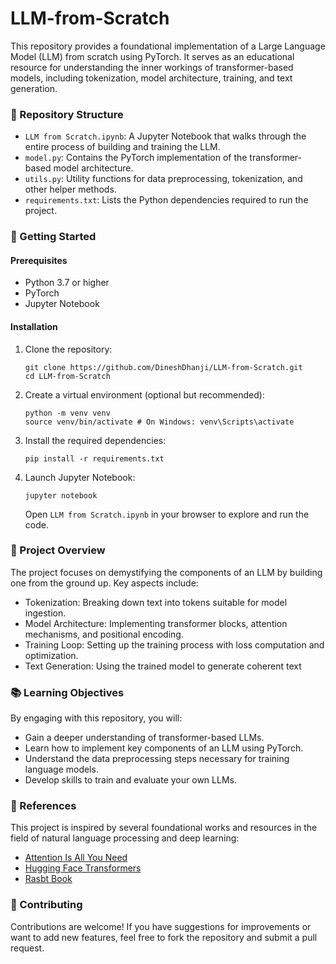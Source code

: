# LLM-from-Scratch

This repository provides a foundational implementation of a Large Language Model (LLM) from scratch using PyTorch. It serves as an educational resource for understanding the inner workings of transformer-based models, including tokenization, model architecture, training, and text generation.

### 📁 Repository Structure

- `LLM from Scratch.ipynb`: A Jupyter Notebook that walks through the entire process of building and training the LLM.
- `model.py`: Contains the PyTorch implementation of the transformer-based model architecture.
- `utils.py`: Utility functions for data preprocessing, tokenization, and other helper methods.
- `requirements.txt`: Lists the Python dependencies required to run the project.

### 🚀 Getting Started

#### Prerequisites

- Python 3.7 or higher
- PyTorch
- Jupyter Notebook

#### Installation

1. Clone the repository:
   ```
   git clone https://github.com/DineshDhanji/LLM-from-Scratch.git
   cd LLM-from-Scratch
   ```
2. Create a virtual environment (optional but recommended):
   ```
   python -m venv venv
   source venv/bin/activate # On Windows: venv\Scripts\activate
   ```
3. Install the required dependencies:

   ```
   pip install -r requirements.txt
   ```

4. Launch Jupyter Notebook:
   ```
   jupyter notebook
   ```
   Open `LLM from Scratch.ipynb` in your browser to explore and run the code.

### 🧠 Project Overview

The project focuses on demystifying the components of an LLM by building one from the ground up. Key aspects include:

- Tokenization: Breaking down text into tokens suitable for model ingestion.
- Model Architecture: Implementing transformer blocks, attention mechanisms, and positional encoding.
- Training Loop: Setting up the training process with loss computation and optimization.
- Text Generation: Using the trained model to generate coherent text

### 📚 Learning Objectives

By engaging with this repository, you will:

- Gain a deeper understanding of transformer-based LLMs.
- Learn how to implement key components of an LLM using PyTorch.
- Understand the data preprocessing steps necessary for training language models.
- Develop skills to train and evaluate your own LLMs.

### 🔗 References

This project is inspired by several foundational works and resources in the field of natural language processing and deep learning:

- [Attention Is All You Need](https://arxiv.org/abs/1706.03762)
- [Hugging Face Transformers](https://huggingface.co/docs/transformers/en/index)
- [Rasbt Book](https://github.com/rasbt/LLMs-from-scratch)

### 🤝 Contributing

Contributions are welcome! If you have suggestions for improvements or want to add new features, feel free to fork the repository and submit a pull request.
